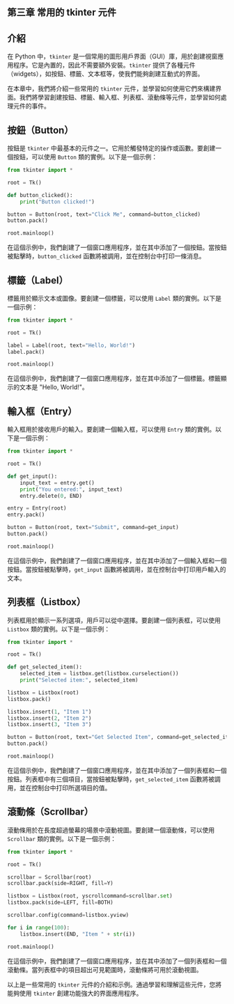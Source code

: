 ## 第三章 常用的 tkinter 元件

## 介紹

在 Python 中，`tkinter` 是一個常用的圖形用戶界面（GUI）庫，用於創建視窗應用程序。它是內置的，因此不需要額外安裝。`tkinter` 提供了各種元件（widgets），如按鈕、標籤、文本框等，使我們能夠創建互動式的界面。

在本章中，我們將介紹一些常用的 `tkinter` 元件，並學習如何使用它們來構建界面。我們將學習創建按鈕、標籤、輸入框、列表框、滾動條等元件，並學習如何處理元件的事件。

## 按鈕（Button）

按鈕是 `tkinter` 中最基本的元件之一。它用於觸發特定的操作或函數。要創建一個按鈕，可以使用 `Button` 類的實例。以下是一個示例：

```python
from tkinter import *

root = Tk()

def button_clicked():
    print("Button clicked!")

button = Button(root, text="Click Me", command=button_clicked)
button.pack()

root.mainloop()
```

在這個示例中，我們創建了一個窗口應用程序，並在其中添加了一個按鈕。當按鈕被點擊時，`button_clicked` 函數將被調用，並在控制台中打印一條消息。

## 標籤（Label）

標籤用於顯示文本或圖像。要創建一個標籤，可以使用 `Label` 類的實例。以下是一個示例：

```python
from tkinter import *

root = Tk()

label = Label(root, text="Hello, World!")
label.pack()

root.mainloop()
```

在這個示例中，我們創建了一個窗口應用程序，並在其中添加了一個標籤。標籤顯示的文本是 "Hello, World!"。

## 輸入框（Entry）

輸入框用於接收用戶的輸入。要創建一個輸入框，可以使用 `Entry` 類的實例。以下是一個示例：

```python
from tkinter import *

root = Tk()

def get_input():
    input_text = entry.get()
    print("You entered:", input_text)
    entry.delete(0, END)

entry = Entry(root)
entry.pack()

button = Button(root, text="Submit", command=get_input)
button.pack()

root.mainloop()
```

在這個示例中，我們創建了一個窗口應用程序，並在其中添加了一個輸入框和一個按鈕。當按鈕被點擊時，`get_input` 函數將被調用，並在控制台中打印用戶輸入的文本。

## 列表框（Listbox）

列表框用於顯示一系列選項，用戶可以從中選擇。要創建一個列表框，可以使用 `Listbox` 類的實例。以下是一個示例：

```python
from tkinter import *

root = Tk()

def get_selected_item():
    selected_item = listbox.get(listbox.curselection())
    print("Selected item:", selected_item)

listbox = Listbox(root)
listbox.pack()

listbox.insert(1, "Item 1")
listbox.insert(2, "Item 2")
listbox.insert(3, "Item 3")

button = Button(root, text="Get Selected Item", command=get_selected_item)
button.pack()

root.mainloop()
```

在這個示例中，我們創建了一個窗口應用程序，並在其中添加了一個列表框和一個按鈕。列表框中有三個項目，當按鈕被點擊時，`get_selected_item` 函數將被調用，並在控制台中打印所選項目的值。

## 滾動條（Scrollbar）

滾動條用於在長度超過螢幕的場景中滾動視圖。要創建一個滾動條，可以使用 `Scrollbar` 類的實例。以下是一個示例：

```python
from tkinter import *

root = Tk()

scrollbar = Scrollbar(root)
scrollbar.pack(side=RIGHT, fill=Y)

listbox = Listbox(root, yscrollcommand=scrollbar.set)
listbox.pack(side=LEFT, fill=BOTH)

scrollbar.config(command=listbox.yview)

for i in range(100):
    listbox.insert(END, "Item " + str(i))

root.mainloop()
```

在這個示例中，我們創建了一個窗口應用程序，並在其中添加了一個列表框和一個滾動條。當列表框中的項目超出可見範圍時，滾動條將可用於滾動視圖。

以上是一些常用的 `tkinter` 元件的介紹和示例。通過學習和理解這些元件，您將能夠使用 `tkinter` 創建功能強大的界面應用程序。